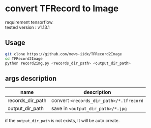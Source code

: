 # convert TFRecord to Image 

requirement tensorflow.   
tested version : v1.13.1

## Usage 

```bash
git clone https://github.com/mews-iidx/TFRecord2Image
cd TFRecord2Image
python record2img.py <records_dir_path> <output_dir_path>
```

## args description

| name                  | description                               |
| ----                  | -----------                               |
| records\_dir\_path    | convert `<records_dir_path>/*.tfrecord`   |
| output\_dir\_path     | save in `<output_dir_path>/*.jpg`         |

if the `output_dir_path` is not exists, It will be auto create.

